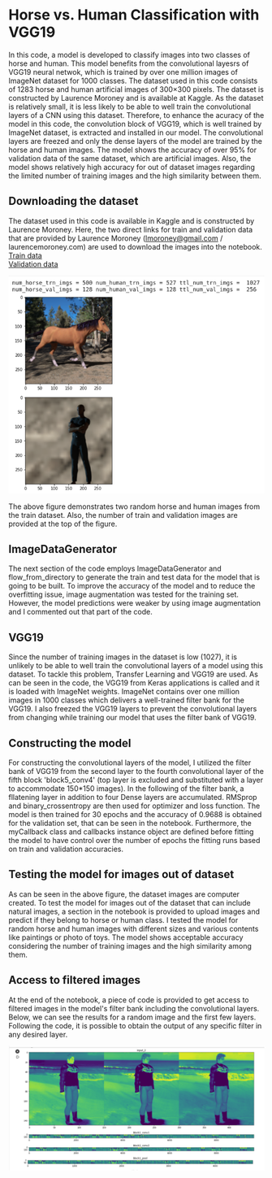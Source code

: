 # Horse vs. Human Classification with VGG19 

In this code, a model is developed to classify images into two classes of horse and human. This model benefits from the convolutional layesrs of VGG19 neural netwok, which is trained by over one million images of ImageNet dataset for 1000 classes. The dataset used in this code consists of 1283 horse and human artificial images of 300×300 pixels. The dataset is constructed by Laurence Moroney and is available at Kaggle. As the dataset is relatively small, it is less likely to be able to well train the convolutional layers of a CNN using this dataset. Therefore, to enhance the acuracy of the model in this code, the convolution block of VGG19, which is well trained by ImageNet dataset, is extracted and installed in our model. The convolutional layers are freezed and only the dense layers of the model are trained by the horse and human images. The model shows the accuracy of over 95% for validation data of the same dataset, which are artificial images. Also, the model shows relatively high accuracy for out of dataset images regarding the limited number of training images and the high similarity between them.

## Downloading the dataset

The dataset used in this code is available in Kaggle and is constructed by Laurence Moroney. Here, the two direct links for train and validation data that are provided by Laurence Moroney (lmoroney@gmail.com / laurencemoroney.com) are used to download the images into the notebook.  
[Train data](https://storage.googleapis.com/laurencemoroney-blog.appspot.com/horse-or-human.zip)  
[Validation data](https://storage.googleapis.com/laurencemoroney-blog.appspot.com/validation-horse-or-human.zip)  

![alt text](https://github.com/Arazsh/Horse-vs.-Human-Classification/blob/media/image1.png?raw=true)  

The above figure demonstrates two random horse and human images from the train dataset. Also, the number of train and validation images are provided at the top of the figure.  

## ImageDataGenerator

The next section of the code employs ImageDataGenerator and flow_from_directory to generate the train and test data for the model that is going to be built. To improve the accuracy of the model and to reduce the overfitting issue, image augmentation was tested for the training set. However, the model predictions were weaker by using image augmentation and I commented out that part of the code. 

## VGG19
Since the number of training images in the dataset is low (1027), it is unlikely to be able to well train the convolutional layers of a model using this dataset. To tackle this problem, Transfer Learning and VGG19 are used. As can be seen in the code, the VGG19 from Keras applications is called and it is loaded with ImageNet weights. ImageNet contains over one million images in 1000 classes which delivers a well-trained filter bank for the VGG19. I also freezed the VGG19 layers to prevent the convolutional layers from changing while training our model that uses the filter bank of VGG19.  


## Constructing the model

For constructing the convolutional layers of the model, I utilized the filter bank of VGG19 from the second layer to the fourth convolutional layer of the fifth block 'block5_conv4' (top layer is excluded and substituted with a layer to accommodate 150*150 images). In the following of the filter bank, a fllatening layer in addition to four Dense layers are accumulated. RMSprop and binary_crossentropy are then used for optimizer and loss function. The model is then trained for 30 epochs and the accuracy of 0.9688 is obtained for the validation set, that can be seen in the notebook. Furthermore, the myCallback class and callbacks instance object are defined before fitting the model to have control over the number of epochs the fitting runs based on train and validation accuracies.

## Testing the model for images out of dataset

As can be seen in the above figure, the dataset images are computer created. To test the model for images out of the dataset that can include natural images, a section in the notebook is provided to upload images and predict if they belong to horse or human class. I tested the model for random horse and human images with different sizes and various contents like paintings or photo of toys. The model shows acceptable accuracy considering the number of training images and the high similarity among them.

## Access to filtered images 

At the end of the notebook, a piece of code is provided to get access to filtered images in the model's filter bank including the convolutional layers. Below, we can see the results for a random image and the first few layers. Following the code, it is possible to obtain the output of any specific filter in any desired layer. 

![alt text](https://github.com/Arazsh/Horse-vs.-Human-Classification/blob/media/image2.png?raw=true) 

